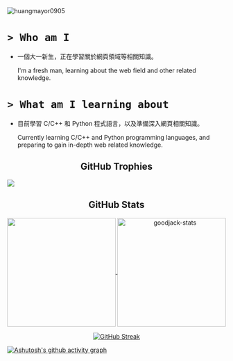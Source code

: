 <img src="https://komarev.com/ghpvc/?username=huangmayor0905&label=Profile%20views&color=EB5800&style=for-the-badge" alt="huangmayor0905" />

# `> Who am I`

- 一個大一新生，正在學習關於網頁領域等相關知識。

  I'm a fresh man, learning about the web field and other related knowledge.

# `> What am I learning about`

- 目前學習 C/C++ 和 Python 程式語言，以及準備深入網頁相關知識。

  Currently learning C/C++ and Python programming languages, and preparing to gain in-depth web related knowledge.

<h2 align="center">GitHub Trophies</h2>

![](https://github-profile-trophy.vercel.app/?username=huangmayor0905&theme=onedark)

<h2 align="center">GitHub Stats</h2>

<p align="center">
  <a href="https://github.com/DenverCoder1/github-readme-streak-stats">
    <img height="250" align="center" src="https://github-readme-stats.vercel.app/api/top-langs/?username=huangmayor0905&locale=zh-tw&layout=donut&hide=javascript,html,css&bg_color=282C34&text_color=FFFFFF&title_color=FFA508&border_color=7F7F7F"/>
  </a>
  <a href="https://github.com/anuraghazra/github-readme-stats">
    <img height="250" align="center" src="https://github-readme-stats.vercel.app/api?username=huangmayor0905&show_icons=true&theme=nord&title_color=FFA508&icon_color=1d9bf0&bg_color=282C34&border_color=7F7F7F&locale=zh-tw&include_all_commits=true&show=reviews,discussions_started,discussions_answered,prs_merged,prs_merged_percentage" alt="goodjack-stats" />
  </a>
</p>
<p align="center">
  <a href="https://git.io/streak-stats">
    <img align="center" src="https://streak-stats.demolab.com?user=huangmayor0905&theme=dark&locale=zh_Hant&background=282C34&border=7F7F7F&stroke=7F7F7F&ring=FFA508&fire=EB5800&currStreakNum=EBEBEB&sideNums=EBEBEB&currStreakLabel=EBEBEBCE&sideLabels=EBEBEBCE&dates=989898" alt="GitHub Streak"/>
  </a>
</p>

<!-- ![snake gif](https://github.com/huangmayor0905/huangmayor0905/blob/output/github-contribution-grid-snake.svg#gh-dark-mode-only) -->
[![Ashutosh's github activity graph](https://github-readme-activity-graph.vercel.app/graph?username=huangmayor0905&theme=react&line=EB5800&point=FFA508&area=true&area_color=ffa508aa)](https://github.com/ashutosh00710/github-readme-activity-graph)
